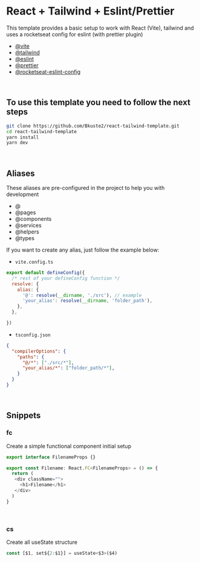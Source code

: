 # React + Tailwind + Eslint/Prettier

This template provides a basic setup to work with React (Vite), tailwind and uses a rocketseat config for eslint (with prettier plugin)

- [@vite](https://vitejs.dev/)
- [@tailwind](https://tailwindcss.com/docs/guides/vite)
- [@eslint](https://eslint.org/)
- [@prettier](https://prettier.io/)
- [@rocketseat-eslint-config](https://github.com/Rocketseat/eslint-config-rocketseat.git)

<br/>

## To use this template you need to follow the next steps

```bash
git clone https://github.com/Bkuste2/react-tailwind-template.git
cd react-tailwind-template
yarn install
yarn dev
```

<br/>

## Aliases

These aliases are pre-configured in the project to help you with development

- @
- @pages
- @components
- @services
-	@helpers
- @types

If you want to create any alias, just follow the example below:

- `vite.config.ts`

```javascript
export default defineConfig({
  /* rest of your defineConfig function */
  resolve: {
    alias: {
      '@': resolve(__dirname, './src'), // example
      'your_alias': resolve(__dirname, 'folder_path'),
    },
  },

})
```

- `tsconfig.json`

```json
{
  "compilerOptions": {
    "paths": {
      "@/*": ["./src/*"],
      "your_alias/*": ["folder_path/*"],
    }
  }
}
```

<br/>

## Snippets

### fc

Create a simple functional component initial setup

```javascript
export interface FilenameProps {}

export const Filename: React.FC<FilenameProps> = () => {
  return (
   <div className="">
     <h1>Filename</h1>
   </div>
  )
}
```

<br/>

### cs

Create all useState structure

```javascript
const [$1, set${2:$1}] = useState<$3>($4)
```